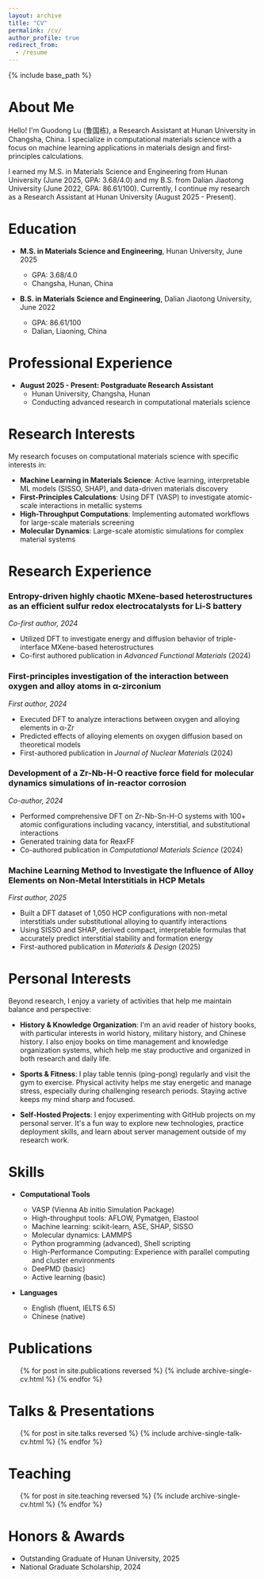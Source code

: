 ```yaml
---
layout: archive
title: "CV"
permalink: /cv/
author_profile: true
redirect_from:
  - /resume
---
```


{% include base_path %}

About Me
======
Hello! I'm Guodong Lu (鲁国栋), a Research Assistant at Hunan University in Changsha, China. I specialize in computational materials science with a focus on machine learning applications in materials design and first-principles calculations.

I earned my M.S. in Materials Science and Engineering from Hunan University (June 2025, GPA: 3.68/4.0) and my B.S. from Dalian Jiaotong University (June 2022, GPA: 86.61/100). Currently, I continue my research as a Research Assistant at Hunan University (August 2025 - Present).

Education
======
* **M.S. in Materials Science and Engineering**, Hunan University, June 2025
  * GPA: 3.68/4.0
  * Changsha, Hunan, China

* **B.S. in Materials Science and Engineering**, Dalian Jiaotong University, June 2022
  * GPA: 86.61/100
  * Dalian, Liaoning, China

Professional Experience
======
* **August 2025 - Present: Postgraduate Research Assistant**
  * Hunan University, Changsha, Hunan
  * Conducting advanced research in computational materials science

Research Interests
======
My research focuses on computational materials science with specific interests in:

* **Machine Learning in Materials Science**: Active learning, interpretable ML models (SISSO, SHAP), and data-driven materials discovery
* **First-Principles Calculations**: Using DFT (VASP) to investigate atomic-scale interactions in metallic systems
* **High-Throughput Computations**: Implementing automated workflows for large-scale materials screening
* **Molecular Dynamics**: Large-scale atomistic simulations for complex material systems

Research Experience
======

### Entropy-driven highly chaotic MXene-based heterostructures as an efficient sulfur redox electrocatalysts for Li-S battery
*Co-first author, 2024*

* Utilized DFT to investigate energy and diffusion behavior of triple-interface MXene-based heterostructures
* Co-first authored publication in *Advanced Functional Materials* (2024)

### First-principles investigation of the interaction between oxygen and alloy atoms in α-zirconium
*First author, 2024*

* Executed DFT to analyze interactions between oxygen and alloying elements in α-Zr
* Predicted effects of alloying elements on oxygen diffusion based on theoretical models
* First-authored publication in *Journal of Nuclear Materials* (2024)

### Development of a Zr-Nb-H-O reactive force field for molecular dynamics simulations of in-reactor corrosion
*Co-author, 2024*

* Performed comprehensive DFT on Zr-Nb-Sn-H-O systems with 100+ atomic configurations including vacancy, interstitial, and substitutional interactions
* Generated training data for ReaxFF
* Co-authored publication in *Computational Materials Science* (2024)

### Machine Learning Method to Investigate the Influence of Alloy Elements on Non-Metal Interstitials in HCP Metals
*First author, 2025*

* Built a DFT dataset of 1,050 HCP configurations with non-metal interstitials under substitutional alloying to quantify interactions
* Using SISSO and SHAP, derived compact, interpretable formulas that accurately predict interstitial stability and formation energy
* First-authored publication in *Materials & Design* (2025)

Personal Interests
======
Beyond research, I enjoy a variety of activities that help me maintain balance and perspective:

* **History & Knowledge Organization**: I'm an avid reader of history books, with particular interests in world history, military history, and Chinese history. I also enjoy books on time management and knowledge organization systems, which help me stay productive and organized in both research and daily life.

* **Sports & Fitness**: I play table tennis (ping-pong) regularly and visit the gym to exercise. Physical activity helps me stay energetic and manage stress, especially during challenging research periods. Staying active keeps my mind sharp and focused.

* **Self-Hosted Projects**: I enjoy experimenting with GitHub projects on my personal server. It's a fun way to explore new technologies, practice deployment skills, and learn about server management outside of my research work.

Skills
======
* **Computational Tools**
  * VASP (Vienna Ab initio Simulation Package)
  * High-throughput tools: AFLOW, Pymatgen, Elastool
  * Machine learning: scikit-learn, ASE, SHAP, SISSO
  * Molecular dynamics: LAMMPS
  * Python programming (advanced), Shell scripting
  * High-Performance Computing: Experience with parallel computing and cluster environments
  * DeePMD (basic)
  * Active learning (basic)

* **Languages**
  * English (fluent, IELTS 6.5)
  * Chinese (native)

Publications
======
  <ul>{% for post in site.publications reversed %}
    {% include archive-single-cv.html %}
  {% endfor %}</ul>

Talks & Presentations
======
  <ul>{% for post in site.talks reversed %}
    {% include archive-single-talk-cv.html  %}
  {% endfor %}</ul>

Teaching
======
  <ul>{% for post in site.teaching reversed %}
    {% include archive-single-cv.html %}
  {% endfor %}</ul>

Honors & Awards
======
* Outstanding Graduate of Hunan University, 2025
* National Graduate Scholarship, 2024
